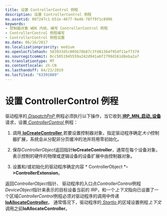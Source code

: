 ```yaml
---
title: 设置 ControllerControl 例程
description: 设置 ControllerControl 例程
ms.assetid: 007247c1-b51e-4677-9a46-78ff9f1c8996
keywords:
- 控制器对象 WDK 内核，编写 ControllerControl 例程
- ControllerControl 例程编写
- ControllerControl 例程设置
ms.date: 06/16/2017
ms.localizationpriority: medium
ms.openlocfilehash: 583933d5c005b78b87c3fd81364f95df11ef7379
ms.sourcegitcommit: 0cc5051945559a242d941a6f2799d161d8eba2a7
ms.translationtype: MT
ms.contentlocale: zh-CN
ms.lasthandoff: 04/23/2019
ms.locfileid: "63391089"
---
```

# <a name="setting-up-controllercontrol-routines"></a>设置 ControllerControl 例程





驱动程序的[ *DispatchPnP* ](https://docs.microsoft.com/windows-hardware/drivers/ddi/content/wdm/nc-wdm-driver_dispatch)例程必须执行以下操作，当它收到[ **IRP\_MN\_启动\_设备**](https://msdn.microsoft.com/library/windows/hardware/ff551749)请求，设置[ *ControllerControl* ](https://msdn.microsoft.com/library/windows/hardware/ff542049)例程：

1.  调用[ **IoCreateController** ](https://msdn.microsoft.com/library/windows/hardware/ff548395)若要设置控制器对象，指定驱动程序确定*大小*控制器扩展，系统会从分配非分页缓冲的池并将用零初始化。

2.  保存*ControllerObject*返回指针**IoCreateController**，通常在每个设备对象，表示控制的硬件的物理或逻辑设备的设备扩展中由控制器对象。

3.  设置和/或初始化的驱动程序确定内容 * ControllerObject ***-&gt;ControllerExtension**。

返回*ControllerObject*指针、 驱动程序的入口点*ControllerControl*例程*DeviceObject*指针来表示的目标设备当前的 IRP，和一个*上下文*指向已设置了一个区域*ControllerControl*例程必须对驱动程序的调用中传递[ **IoAllocateController**](https://msdn.microsoft.com/library/windows/hardware/ff548224)。 通常情况下，驱动程序的[ *StartIo* ](https://msdn.microsoft.com/library/windows/hardware/ff563858)的区域设置例程*上下文*调用之前**IoAllocateController**。

 

 




